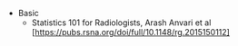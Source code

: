 - Basic
  - Statistics 101 for Radiologists, Arash Anvari et al [https://pubs.rsna.org/doi/full/10.1148/rg.2015150112]
